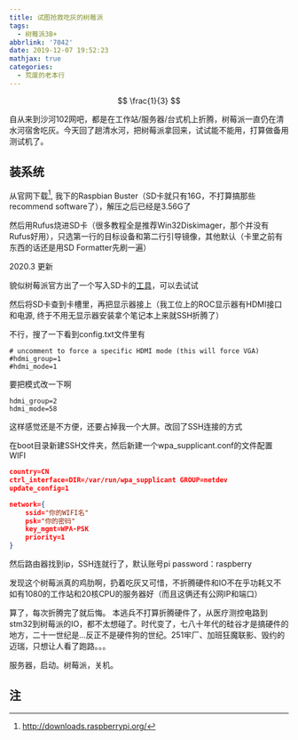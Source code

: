 ```yaml
---
title: 试图抢救吃灰的树莓派
tags:
  - 树莓派3B+
abbrlink: '7042'
date: 2019-12-07 19:52:23
mathjax: true
categories:
  - 荒废的老本行
---
```


$$
\frac{1}{3}
$$

自从来到沙河102网吧，都是在工作站/服务器/台式机上折腾，树莓派一直仍在清水河宿舍吃灰。今天回了趟清水河，把树莓派拿回来，试试能不能用，打算做备用测试机了。
<!-- more -->

## 装系统

从官网下载[^1], 我下的Raspbian Buster（SD卡就只有16G，不打算搞那些recommend software了），解压之后已经是3.56G了

然后用Rufus烧进SD卡（很多教程全是推荐Win32Diskimager，那个并没有Rufus好用），只选第一行的目标设备和第二行引导镜像，其他默认（卡里之前有东西的话还是用SD Formatter先刷一遍）

2020.3 更新

貌似树莓派官方出了一个写入SD卡的[工具](https://www.raspberrypi.org/blog/raspberry-pi-imager-imaging-utility/)，可以去试试


然后将SD卡查到卡槽里，再把显示器接上（我工位上的ROC显示器有HDMI接口和电源, 终于不用无显示器安装拿个笔记本上来就SSH折腾了）

不行，搜了一下看到config.txt文件里有

```
# uncomment to force a specific HDMI mode (this will force VGA)
#hdmi_group=1
#hdmi_mode=1
```

要把模式改一下啊

```
hdmi_group=2
hdmi_mode=58
```

这样感觉还是不方便，还要占掉我一个大屏。改回了SSH连接的方式

在boot目录新建SSH文件夹，然后新建一个wpa_supplicant.conf的文件配置WIFI

```json
country=CN
ctrl_interface=DIR=/var/run/wpa_supplicant GROUP=netdev
update_config=1

network={
    ssid="你的WIFI名"
    psk="你的密码"
    key_mgmt=WPA-PSK
    priority=1
}
```

然后路由器找到ip，SSH连就行了，默认账号pi password：raspberry

发现这个树莓派真的鸡肋啊，扔着吃灰又可惜，不折腾硬件和IO不在乎功耗又不如有1080的工作站和20核CPU的服务器好（而且这俩还有公网IP和端口）

算了，每次折腾完了就后悔。
本逃兵不打算折腾硬件了，从医疗测控电路到stm32到树莓派的IO，都不太想碰了。时代变了，七八十年代的硅谷才是搞硬件的地方，二十一世纪是...反正不是硬件狗的世纪。251牢厂、加班狂魔联影、毁约的迈瑞，只想让人看了跑路。。。

服务器，启动。树莓派，关机。

## 注

[^1]: http://downloads.raspberrypi.org/